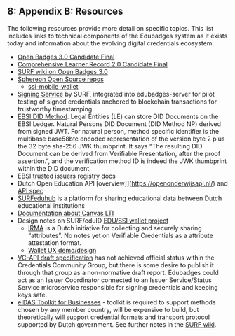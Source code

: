8: Appendix B: Resources
---------------------

The following resources provide more detail on specific topics. This list includes links to technical components of the Edubadges system as it exists today and information about the evolving digital credentials ecosystem.

*   [Open Badges 3.0 Candidate Final](https://1edtech.github.io/openbadges-specification/ob_v3p0.html)
*   [Comprehensive Learner Record 2.0 Candidate Final](https://1edtech.github.io/ComprehensiveLearnerRecord/docs/clr_v2p0.html)
*   [SURF wiki on Open Badges 3.0](https://wiki.surfnet.nl/display/EduCr/Background+information+about+OB3)
*   [Sphereon Open Source repos](https://github.com/Sphereon-Opensource)
    *   [ssi-mobile-wallet](https://github.com/Sphereon-Opensource/ssi-mobile-wallet)
*   [Signing Service](https://github.com/edubadges/signing-service) by SURF, integrated into edubadges-server for pilot testing of signed credentials anchored to blockchain transactions for trustworthy timestamping.
*   [EBSI DID Method](https://ec.europa.eu/digital-building-blocks/wikis/display/EBSIDOC/EBSI+DID+Method). Legal Entities (LE) can store DID Documents on the EBSI Ledger. Natural Persons DID Document (DID Method NP) derived from signed JWT. For natural person, method specific identifier is the multibase base58btc encoded representation of the version byte 2 plus the 32 byte sha-256 JWK thumbprint. It says “The resulting DID Document can be derived from Verifiable Presentation, after the proof assertion.”, and the verification method ID is indeed the JWK thumbprint within the DID document.
*   [EBSI trusted issuers registry docs](https://api-pilot.ebsi.eu/docs/apis/trusted-issuers-registry/latest#/)
*   Dutch Open Education API \[overview\]\](https://openonderwijsapi.nl/) and [API spec](https://openonderwijsapi.nl/specification/v5/docs.html)
*   [SURFeduhub](https://www.surf.nl/en/surfeduhub-secure-exchange-of-educational-data) is a platform for sharing educational data between Dutch educational institutions
*   [Documentation about Canvas LTI](https://wiki.surfnet.nl/pages/viewpage.action?pageId=70738038)
*   Design notes on SURF/eduID [EDU/SSI wallet project](https://wiki.surfnet.nl/display/SSI/Design+en+development+findings)
    *   [IRMA](https://irma.app/?lang=en) is a Dutch initiative for collecting and securely sharing “attributes”. No notes yet on Verifiable Credentials as a attribute attestation format.
    *   [Wallet UX demo/design](https://wiki.surfnet.nl/display/SSI/Resultaten+SSI+wallet+poc)
*   [VC-API draft specification](https://w3c-ccg.github.io/vc-api/) has not achieved official status within the Credentials Community Group, but there is some desire to publish it through that group as a non-normative draft report. Edubadges could act as an Issuer Coordinator connected to an Issuer Service/Status Service microservice responsible for signing credentials and keeping keys safe.
*   [eIDAS Toolkit for Businesses](https://digital-strategy.ec.europa.eu/en/news/eidas-toolkit-businesses) - toolkit is required to support methods chosen by any member country, will be expensive to build, but theoretically will support credential formats and transport protocol supported by Dutch government. See further notes in the [SURF wiki](https://wiki.surfnet.nl/display/EduCr/The+European+Digital+Identity+Wallet+Architecture+and+Reference+Framework).
